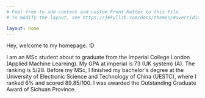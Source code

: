 ```yaml
---
# Feel free to add content and custom Front Matter to this file.
# To modify the layout, see https://jekyllrb.com/docs/themes/#overriding-theme-defaults

layout: home
---
```

Hey, welcome to my homepage. :D

I am an MSc student about to graduate from the Imperial College London (Applied Machine Learning). My GPA at imperial is 73 (UK system) (A). The ranking is 5/28. Before my MSc, I finished my bachelor's degree at the University of Electronic Science and Technology of China (UESTC), where I ranked 6% and scored 89.85/100. I was awarded the Outstanding Graduate Award of Sichuan Province. 